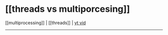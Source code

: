 # [[threads vs multiporcesing]]
[[multiprocessing]] | [[threads]] | [yt vid](https://www.youtube.com/watch?v=AZnGRKFUU0c)
___
